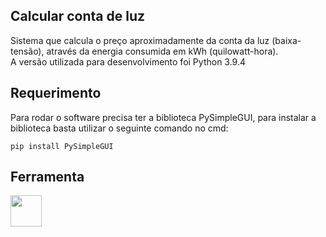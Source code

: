 ## Calcular conta de luz
Sistema que calcula o preço aproximadamente da conta da luz (baixa-tensão), através da energia
consumida em kWh (quilowatt-hora).<br>
A versão utilizada para desenvolvimento foi Python 3.9.4
## Requerimento
Para rodar o software precisa ter a biblioteca PySimpleGUI, para instalar a biblioteca basta utilizar o seguinte comando no cmd:

    pip install PySimpleGUI
## Ferramenta
<img src="https://cdn.jsdelivr.net/gh/devicons/devicon/icons/python/python-original-wordmark.svg" width="50"/>
